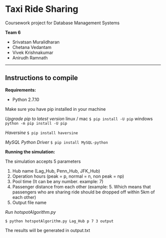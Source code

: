 Taxi Ride Sharing
=

Coursework project for Database Management Systems

**Team 6**

 - Srivatsan Muralidharan
 - Chetana Vedantam
 - Vivek Krishnakumar
 - Anirudh Ramnath

----------


Instructions to compile
-------------

**Requirements:**
- Python 2.7.10

Make sure you have pip installed in your machine

*Upgrade pip to latest version*
linux / mac    `$ pip install -U pip`
windows    `python -m pip install -U pip`

*Haversine*
`$ pip install haversine`

*MySQL Python Driver*
`$ pip install MySQL-python`

**Running the simulation:**

The simulation accepts 5 parameters

1. Hub name (Lag_Hub, Penn_Hub, JFK_Hub)
2. Operation hours (peak = p, normal = n, non peak = np)
3. Pool time (It can be any number. example: 7)
4. Passenger distance from each other (example: 5. Which means that passengers who are sharing ride should be dropped off within 5km of each other)
5. Output file name

*Run hotspotAlgorithm.py*

`$ python hotspotAlgorithm.py Lag_Hub p 7 3 output`

The results will be generated in output.txt
